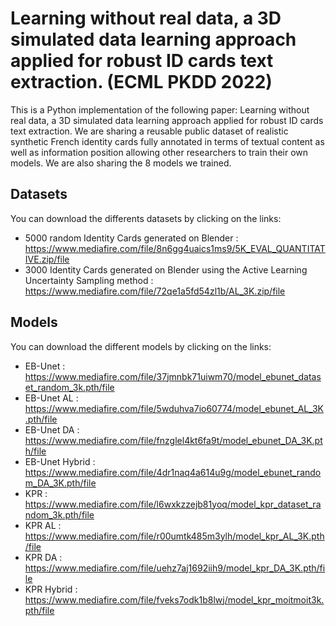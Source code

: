 # Learning without real data, a 3D simulated data learning approach applied for robust ID cards text extraction. (ECML PKDD 2022)

This is a Python implementation of the following paper: Learning without real data, a 3D simulated data learning approach applied for robust ID cards text extraction.
We are sharing a reusable public dataset of realistic synthetic French identity cards fully annotated in terms of textual content as well as information
position allowing other researchers to train their own models. We are also sharing the 8 models we trained.

## Datasets

You can download the differents datasets by clicking on the links:

* 5000 random Identity Cards generated on Blender : https://www.mediafire.com/file/8n6gg4uaics1ms9/5K_EVAL_QUANTITATIVE.zip/file
* 3000 Identity Cards generated on Blender using the Active Learning Uncertainty Sampling method : https://www.mediafire.com/file/72qe1a5fd54zl1b/AL_3K.zip/file

## Models

You can download the different models by clicking on the links:

* EB-Unet    : https://www.mediafire.com/file/37jmnbk71uiwm70/model_ebunet_dataset_random_3k.pth/file
* EB-Unet AL : https://www.mediafire.com/file/5wduhva7io60774/model_ebunet_AL_3K.pth/file
* EB-Unet DA : https://www.mediafire.com/file/fnzglel4kt6fa9t/model_ebunet_DA_3K.pth/file
* EB-Unet Hybrid : https://www.mediafire.com/file/4dr1naq4a614u9g/model_ebunet_random_DA_3K.pth/file
* KPR : https://www.mediafire.com/file/l6wxkzzejb81yoq/model_kpr_dataset_random_3k.pth/file
* KPR AL : https://www.mediafire.com/file/r00umtk485m3ylh/model_kpr_AL_3K.pth/file
* KPR DA : https://www.mediafire.com/file/uehz7aj1692iih9/model_kpr_DA_3K.pth/file
* KPR Hybrid : https://www.mediafire.com/file/fveks7odk1b8lwj/model_kpr_moitmoit3k.pth/file
